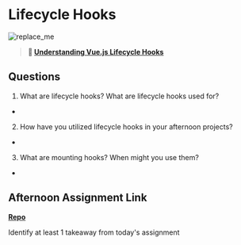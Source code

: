 # Lifecycle Hooks

![replace_me](https://codeworks.blob.core.windows.net/public/assets/img/illustrations/placeholder.svg)

> **📖 [Understanding Vue.js Lifecycle Hooks](https://codeworksacademy.com/fs-student-guide/resources/wk6/03-Vue-Lifecycle-Hooks)**

## Questions

1. What are lifecycle hooks? What are lifecycle hooks used for?
- 

2. How have you utilized lifecycle hooks in your afternoon projects?
- 

3. What are mounting hooks? When might you use them?
- 

## Afternoon Assignment Link

**[Repo](https://github.com/Lumine3449/Gregslist-vue)**

Identify at least 1 takeaway from today's assignment

